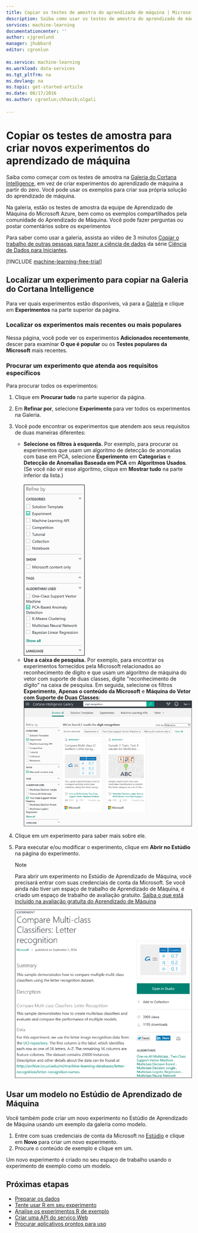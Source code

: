 ```yaml
---
title: Copiar os testes de amostra do aprendizado de máquina | Microsoft Docs
description: Saiba como usar os testes de amostra do aprendizado de máquina para criar novos experimentos com a Galeria do Cortana Intelligence e o Aprendizado de Máquina do Microsoft Azure.
services: machine-learning
documentationcenter: ''
author: cjgronlund
manager: jhubbard
editor: cgronlun

ms.service: machine-learning
ms.workload: data-services
ms.tgt_pltfrm: na
ms.devlang: na
ms.topic: get-started-article
ms.date: 08/17/2016
ms.author: cgronlun;chhavib;olgali

---
```

# Copiar os testes de amostra para criar novos experimentos do aprendizado de máquina
Saiba como começar com os testes de amostra na [Galeria do Cortana Intelligence](http://gallery.cortanaintelligence.com/), em vez de criar experimentos do aprendizado de máquina a partir do zero. Você pode usar os exemplos para criar sua própria solução do aprendizado de máquina.

Na galeria, estão os testes de amostra da equipe de Aprendizado de Máquina do Microsoft Azure, bem como os exemplos compartilhados pela comunidade do Aprendizado de Máquina. Você pode fazer perguntas ou postar comentários sobre os experimentos

Para saber como usar a galeria, assista ao vídeo de 3 minutos [Copiar o trabalho de outras pessoas para fazer a ciência de dados](machine-learning-data-science-for-beginners-copy-other-peoples-work-to-do-data-science.md) da série [Ciência de Dados para Iniciantes](machine-learning-data-science-for-beginners-the-5-questions-data-science-answers.md).

[!INCLUDE [machine-learning-free-trial](../../includes/machine-learning-free-trial.md)]

## Localizar um experimento para copiar na Galeria do Cortana Intelligence
Para ver quais experimentos estão disponíveis, vá para a [Galeria](http://gallery.cortanaintelligence.com/) e clique em **Experimentos** na parte superior da página.

### Localizar os experimentos mais recentes ou mais populares
Nessa página, você pode ver os experimentos **Adicionados recentemente**, descer para examinar **O que é popular** ou os **Testes populares da Microsoft** mais recentes.

### Procurar um experimento que atenda aos requisitos específicos
Para procurar todos os experimentos:

1. Clique em **Procurar tudo** na parte superior da página.
2. Em **Refinar por**, selecione **Experimento** para ver todos os experimentos na Galeria.
3. Você pode encontrar os experimentos que atendem aos seus requisitos de duas maneiras diferentes:
   * **Selecione os filtros à esquerda.** Por exemplo, para procurar os experimentos que usam um algoritmo de detecção de anomalias com base em PCA, selecione **Experimento** em **Categorias** e **Detecção de Anomalias Baseada em PCA** em **Algoritmos Usados**. (Se você não vir esse algoritmo, clique em **Mostrar tudo** na parte inferior da lista.)<br></br> ![](./media/machine-learning-sample-experiments/refine-the-view.png)
   * **Use a caixa de pesquisa.** Por exemplo, para encontrar os experimentos fornecidos pela Microsoft relacionados ao reconhecimento de dígito e que usam um algoritmo de máquina do vetor com suporte de duas classes, digite "reconhecimento de dígito" na caixa de pesquisa. Em seguida, selecione os filtros **Experimento**, **Apenas o conteúdo da Microsoft** e **Máquina do Vetor com Suporte de Duas Classes**: ![](./media/machine-learning-sample-experiments/search-for-experiments.png)
4. Clique em um experimento para saber mais sobre ele.
5. Para executar e/ou modificar o experimento, clique em **Abrir no Estúdio** na página do experimento.
   
   > [!NOTE]
   > Para abrir um experimento no Estúdio de Aprendizado de Máquina, você precisará entrar com suas credenciais de conta da Microsoft. Se você ainda não tiver um espaço de trabalho de Aprendizado de Máquina, é criado um espaço de trabalho de avaliação gratuito. [Saiba o que está incluído na avaliação gratuita do Aprendizado de Máquina](https://azure.microsoft.com/pricing/details/machine-learning/)
   > 
   > 
   
    ![](./media/machine-learning-sample-experiments/example-experiment.png)

## Usar um modelo no Estúdio de Aprendizado de Máquina
Você também pode criar um novo experimento no Estúdio de Aprendizado de Máquina usando um exemplo da galeria como modelo.

1. Entre com suas credenciais de conta da Microsoft no [Estúdio](https://studio.azureml.net) e clique em **Novo** para criar um novo experimento.
2. Procure o conteúdo de exemplo e clique em um.

Um novo experimento é criado no seu espaço de trabalho usando o experimento de exemplo como um modelo.

## Próximas etapas
* [Preparar os dados](machine-learning-data-science-import-data.md)
* [Tente usar R em seu experimento](machine-learning-r-quickstart.md)
* [Analise os experimentos R de exemplo](machine-learning-r-csharp-web-service-examples.md)
* [Criar uma API do serviço Web](machine-learning-publish-a-machine-learning-web-service.md)
* [Procurar aplicativos prontos para uso](https://datamarket.azure.com/browse?query=machine+learning)

<!---HONumber=AcomDC_0914_2016-->